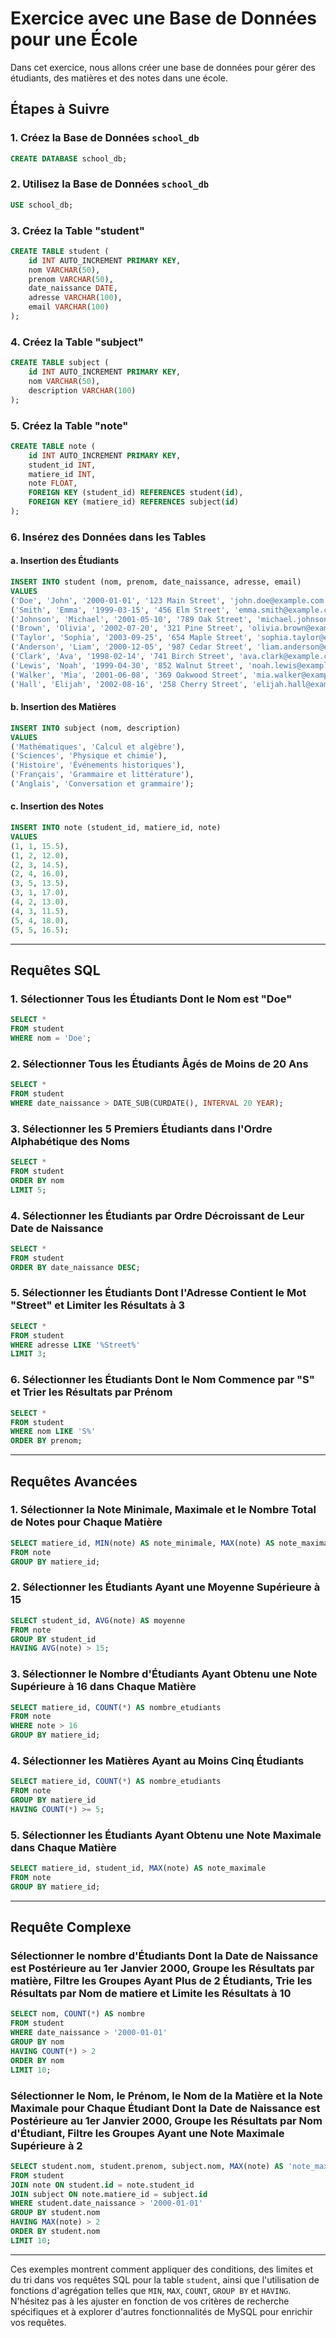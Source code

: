 # Exercice avec une Base de Données pour une École

Dans cet exercice, nous allons créer une base de données pour gérer des étudiants, des matières et des notes dans une école.

## Étapes à Suivre

### 1. Créez la Base de Données `school_db`

```sql
CREATE DATABASE school_db;
```

### 2. Utilisez la Base de Données `school_db`

```sql
USE school_db;
```

### 3. Créez la Table "student"

```sql
CREATE TABLE student (
    id INT AUTO_INCREMENT PRIMARY KEY,
    nom VARCHAR(50),
    prenom VARCHAR(50),
    date_naissance DATE,
    adresse VARCHAR(100),
    email VARCHAR(100)
);
```

### 4. Créez la Table "subject"

```sql
CREATE TABLE subject (
    id INT AUTO_INCREMENT PRIMARY KEY,
    nom VARCHAR(50),
    description VARCHAR(100)
);
```

### 5. Créez la Table "note"

```sql
CREATE TABLE note (
    id INT AUTO_INCREMENT PRIMARY KEY,
    student_id INT,
    matiere_id INT,
    note FLOAT,
    FOREIGN KEY (student_id) REFERENCES student(id),
    FOREIGN KEY (matiere_id) REFERENCES subject(id)
);
```

### 6. Insérez des Données dans les Tables

#### a. Insertion des Étudiants

```sql
INSERT INTO student (nom, prenom, date_naissance, adresse, email)
VALUES
('Doe', 'John', '2000-01-01', '123 Main Street', 'john.doe@example.com'),
('Smith', 'Emma', '1999-03-15', '456 Elm Street', 'emma.smith@example.com'),
('Johnson', 'Michael', '2001-05-10', '789 Oak Street', 'michael.johnson@example.com'),
('Brown', 'Olivia', '2002-07-20', '321 Pine Street', 'olivia.brown@example.com'),
('Taylor', 'Sophia', '2003-09-25', '654 Maple Street', 'sophia.taylor@example.com'),
('Anderson', 'Liam', '2000-12-05', '987 Cedar Street', 'liam.anderson@example.com'),
('Clark', 'Ava', '1998-02-14', '741 Birch Street', 'ava.clark@example.com'),
('Lewis', 'Noah', '1999-04-30', '852 Walnut Street', 'noah.lewis@example.com'),
('Walker', 'Mia', '2001-06-08', '369 Oakwood Street', 'mia.walker@example.com'),
('Hall', 'Elijah', '2002-08-16', '258 Cherry Street', 'elijah.hall@example.com');
```

#### b. Insertion des Matières

```sql
INSERT INTO subject (nom, description)
VALUES
('Mathématiques', 'Calcul et algèbre'),
('Sciences', 'Physique et chimie'),
('Histoire', 'Événements historiques'),
('Français', 'Grammaire et littérature'),
('Anglais', 'Conversation et grammaire');
```

#### c. Insertion des Notes

```sql
INSERT INTO note (student_id, matiere_id, note)
VALUES
(1, 1, 15.5),
(1, 2, 12.0),
(2, 3, 14.5),
(2, 4, 16.0),
(3, 5, 13.5),
(3, 1, 17.0),
(4, 2, 13.0),
(4, 3, 11.5),
(5, 4, 18.0),
(5, 5, 16.5);
```

---

## Requêtes SQL

### 1. Sélectionner Tous les Étudiants Dont le Nom est "Doe"

```sql
SELECT *
FROM student
WHERE nom = 'Doe';
```

### 2. Sélectionner Tous les Étudiants Âgés de Moins de 20 Ans

```sql
SELECT *
FROM student
WHERE date_naissance > DATE_SUB(CURDATE(), INTERVAL 20 YEAR);
```

### 3. Sélectionner les 5 Premiers Étudiants dans l'Ordre Alphabétique des Noms

```sql
SELECT *
FROM student
ORDER BY nom
LIMIT 5;
```

### 4. Sélectionner les Étudiants par Ordre Décroissant de Leur Date de Naissance

```sql
SELECT *
FROM student
ORDER BY date_naissance DESC;
```

### 5. Sélectionner les Étudiants Dont l'Adresse Contient le Mot "Street" et Limiter les Résultats à 3

```sql
SELECT *
FROM student
WHERE adresse LIKE '%Street%'
LIMIT 3;
```

### 6. Sélectionner les Étudiants Dont le Nom Commence par "S" et Trier les Résultats par Prénom

```sql
SELECT *
FROM student
WHERE nom LIKE 'S%'
ORDER BY prenom;
```

---

## Requêtes Avancées

### 1. Sélectionner la Note Minimale, Maximale et le Nombre Total de Notes pour Chaque Matière

```sql
SELECT matiere_id, MIN(note) AS note_minimale, MAX(note) AS note_maximale, COUNT(*) AS nombre_notes
FROM note
GROUP BY matiere_id;
```

### 2. Sélectionner les Étudiants Ayant une Moyenne Supérieure à 15

```sql
SELECT student_id, AVG(note) AS moyenne
FROM note
GROUP BY student_id
HAVING AVG(note) > 15;
```

### 3. Sélectionner le Nombre d'Étudiants Ayant Obtenu une Note Supérieure à 16 dans Chaque Matière

```sql
SELECT matiere_id, COUNT(*) AS nombre_etudiants
FROM note
WHERE note > 16
GROUP BY matiere_id;
```

### 4. Sélectionner les Matières Ayant au Moins Cinq Étudiants

```sql
SELECT matiere_id, COUNT(*) AS nombre_etudiants
FROM note
GROUP BY matiere_id
HAVING COUNT(*) >= 5;
```

### 5. Sélectionner les Étudiants Ayant Obtenu une Note Maximale dans Chaque Matière

```sql
SELECT matiere_id, student_id, MAX(note) AS note_maximale
FROM note
GROUP BY matiere_id;
```

---

## Requête Complexe

### Sélectionner le nombre d'Étudiants Dont la Date de Naissance est Postérieure au 1er Janvier 2000, Groupe les Résultats par matière, Filtre les Groupes Ayant Plus de 2 Étudiants, Trie les Résultats par Nom de matiere et Limite les Résultats à 10

```sql
SELECT nom, COUNT(*) AS nombre
FROM student
WHERE date_naissance > '2000-01-01'
GROUP BY nom
HAVING COUNT(*) > 2
ORDER BY nom
LIMIT 10;
```

### Sélectionner le Nom, le Prénom, le Nom de la Matière et la Note Maximale pour Chaque Étudiant Dont la Date de Naissance est Postérieure au 1er Janvier 2000, Groupe les Résultats par Nom d'Étudiant, Filtre les Groupes Ayant une Note Maximale Supérieure à 2

```sql
SELECT student.nom, student.prenom, subject.nom, MAX(note) AS 'note_maximale'
FROM student
JOIN note ON student.id = note.student_id
JOIN subject ON note.matiere_id = subject.id
WHERE student.date_naissance > '2000-01-01'
GROUP BY student.nom
HAVING MAX(note) > 2
ORDER BY student.nom
LIMIT 10;
```

---

Ces exemples montrent comment appliquer des conditions, des limites et du tri dans vos requêtes SQL pour la table `student`, ainsi que l'utilisation de fonctions d'agrégation telles que `MIN`, `MAX`, `COUNT`, `GROUP BY` et `HAVING`. N'hésitez pas à les ajuster en fonction de vos critères de recherche spécifiques et à explorer d'autres fonctionnalités de MySQL pour enrichir vos requêtes.
